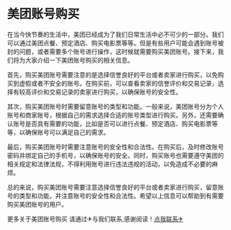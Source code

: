 # 美团账号购买

在当今快节奏的生活中，美团已经成为了我们日常生活中必不可少的一部分。我们可以通过美团点餐、预定酒店、购买电影票等等。但是有些用户可能会遇到账号被封的问题，或者需要多个账号进行操作，这时候就需要购买美团账号。接下来，我们将为大家介绍一下美团账号购买的相关信息。

首先，购买美团账号需要注意的是选择信誉良好的平台或者卖家进行购买，以免购买到虚假或者不安全的账号。在购买前，可以查看卖家的信誉评价和交易记录，选择有较高评价和交易记录的卖家进行购买，以确保账号的安全性。

其次，购买美团账号时需要留意账号的类型和功能。一般来说，美团账号分为个人账号和商家账号，根据自己的需求选择合适的账号类型进行购买。另外，还需要确认账号是否具有需要的功能，比如是否可以进行点餐、预定酒店、购买电影票等等，以确保账号可以满足自己的需求。

最后，购买美团账号时需要注意账号的安全性和合法性。在购买后，及时修改账号密码并绑定自己的手机号，以确保账号的安全。同时，购买账号也需要遵守美团的相关规定和法律法规，不得利用账号进行违法违规的活动，以免造成不必要的麻烦。

总的来说，购买美团账号需要注意选择信誉良好的平台或者卖家进行购买，留意账号的类型和功能，并注意账号的安全性和合法性。希望以上信息可以帮助到有需要购买美团账号的用户。

更多关于美团账号购买 请通过✈与我们联系,感谢阅读！[点我联系✈](https://www.G208.com)